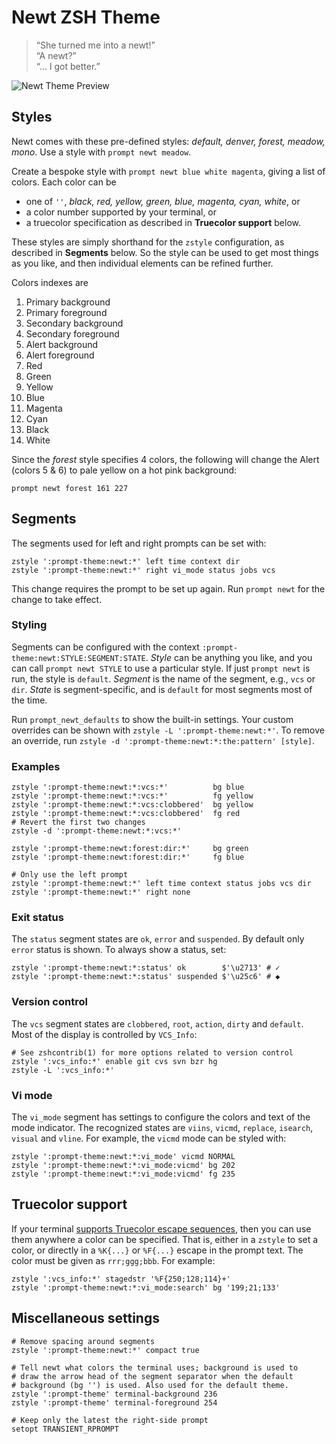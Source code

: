 Newt ZSH Theme
==============

>   “She turned me into a newt!”  
>   “A newt?”  
>   “… I got better.”  

![Newt Theme Preview][preview]

[preview]: https://gist.githubusercontent.com/softmoth/2910577d28970c80b58f8b55c34d58c1/raw/newt-preview.png

Styles
------

Newt comes with these pre-defined styles:
*default, denver, forest, meadow, mono*.
Use a style with `prompt newt meadow`.

Create a bespoke style with `prompt newt blue white magenta`, giving a list of
colors. Each color can be

- one of `''`, *black, red, yellow, green, blue, magenta, cyan, white*, or
- a color number supported by your terminal, or
- a truecolor specification as described in **Truecolor support** below.

These styles are simply shorthand for the `zstyle` configuration, as
described in **Segments** below. So the style can be used to get most
things as you like, and then individual elements can be refined further.

Colors indexes are

1.  Primary background
2.  Primary foreground
3.  Secondary background
4.  Secondary foreground
5.  Alert background
6.  Alert foreground
7.  Red
8.  Green
9.  Yellow
10. Blue
11. Magenta
12. Cyan
13. Black
14. White

Since the *forest* style specifies 4 colors, the following will
change the Alert (colors 5 & 6) to pale yellow on a hot pink
background:

    prompt newt forest 161 227

Segments
--------

The segments used for left and right prompts can be set with:

    zstyle ':prompt-theme:newt:*' left time context dir
    zstyle ':prompt-theme:newt:*' right vi_mode status jobs vcs

This change requires the prompt to be set up again. Run `prompt newt`
for the change to take effect.

### Styling

Segments can be configured with the context
`:prompt-theme:newt:STYLE:SEGMENT:STATE`. *Style* can be
anything you like, and you can call `prompt newt STYLE` to
use a particular style. If just `prompt newt` is run, the
style is `default`. *Segment* is the name of the segment, e.g.,
`vcs` or `dir`. *State* is segment-specific, and is `default`
for most segments most of the time.

Run `prompt_newt_defaults` to show the built-in settings.
Your custom overrides can be shown with `zstyle -L ':prompt-theme:newt:*'`.
To remove an override, run
`zstyle -d ':prompt-theme:newt:*:the:pattern' [style]`.

### Examples

    zstyle ':prompt-theme:newt:*:vcs:*'          bg blue
    zstyle ':prompt-theme:newt:*:vcs:*'          fg yellow
    zstyle ':prompt-theme:newt:*:vcs:clobbered'  bg yellow
    zstyle ':prompt-theme:newt:*:vcs:clobbered'  fg red
    # Revert the first two changes
    zstyle -d ':prompt-theme:newt:*:vcs:*'

    zstyle ':prompt-theme:newt:forest:dir:*'     bg green
    zstyle ':prompt-theme:newt:forest:dir:*'     fg blue

    # Only use the left prompt
    zstyle ':prompt-theme:newt:*' left time context status jobs vcs dir
    zstyle ':prompt-theme:newt:*' right none

### Exit status

The `status` segment states are `ok`, `error` and `suspended`. By default
only `error` status is shown. To always show a status, set:

    zstyle ':prompt-theme:newt:*:status' ok        $'\u2713' # ✓
    zstyle ':prompt-theme:newt:*:status' suspended $'\u25c6' # ◆

### Version control

The `vcs` segment states are `clobbered`, `root`, `action`, `dirty`
and `default`. Most of the display is controlled by `VCS_Info`:

    # See zshcontrib(1) for more options related to version control
    zstyle ':vcs_info:*' enable git cvs svn bzr hg
    zstyle -L ':vcs_info:*'

### Vi mode

The `vi_mode` segment has settings to configure the colors and
text of the mode indicator. The recognized states are `viins`,
`vicmd`, `replace`, `isearch`, `visual` and `vline`. For example,
the `vicmd` mode can be styled with:

    zstyle ':prompt-theme:newt:*:vi_mode' vicmd NORMAL
    zstyle ':prompt-theme:newt:*:vi_mode:vicmd' bg 202
    zstyle ':prompt-theme:newt:*:vi_mode:vicmd' fg 235

Truecolor support
-----------------

If your terminal [supports Truecolor escape sequences][truecolor],
then you can use them anywhere a color can be specified. That is,
either in a `zstyle` to set a color, or directly in a `%K{...}` or
`%F{...}` escape in the prompt text. The color must be given as
`rrr;ggg;bbb`. For example:

    zstyle ':vcs_info:*' stagedstr '%F{250;128;114}+'
    zstyle ':prompt-theme:newt:*:vi_mode:search' bg '199;21;133'

[truecolor]: https://gist.github.com/XVilka/8346728

Miscellaneous settings
----------------------

    # Remove spacing around segments
    zstyle ':prompt-theme:newt:*' compact true

    # Tell newt what colors the terminal uses; background is used to
    # draw the arrow head of the segment separator when the default
    # background (bg '') is used. Also used for the default theme.
    zstyle ':prompt-theme' terminal-background 236
    zstyle ':prompt-theme' terminal-foreground 254

    # Keep only the latest the right-side prompt
    setopt TRANSIENT_RPROMPT
